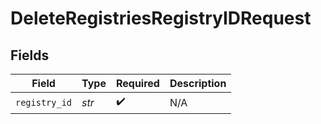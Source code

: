 # DeleteRegistriesRegistryIDRequest


## Fields

| Field              | Type               | Required           | Description        |
| ------------------ | ------------------ | ------------------ | ------------------ |
| `registry_id`      | *str*              | :heavy_check_mark: | N/A                |